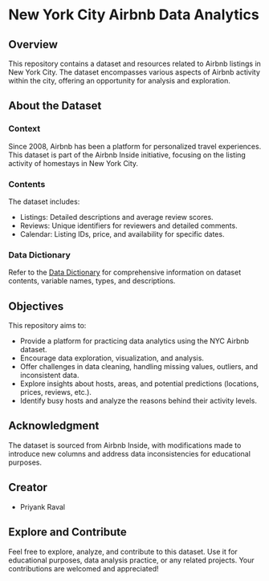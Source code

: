 # New York City Airbnb Data Analytics

## Overview

This repository contains a dataset and resources related to Airbnb listings in New York City. The dataset encompasses various aspects of Airbnb activity within the city, offering an opportunity for analysis and exploration.

## About the Dataset

### Context

Since 2008, Airbnb has been a platform for personalized travel experiences. This dataset is part of the Airbnb Inside initiative, focusing on the listing activity of homestays in New York City.

### Contents

The dataset includes:
- Listings: Detailed descriptions and average review scores.
- Reviews: Unique identifiers for reviewers and detailed comments.
- Calendar: Listing IDs, price, and availability for specific dates.

### Data Dictionary

Refer to the [Data Dictionary](https://docs.google.com/spreadsheets/d/1b_dvmyhb_kAJhUmv81rAxl4KcXn0Pymz) for comprehensive information on dataset contents, variable names, types, and descriptions.

## Objectives

This repository aims to:
- Provide a platform for practicing data analytics using the NYC Airbnb dataset.
- Encourage data exploration, visualization, and analysis.
- Offer challenges in data cleaning, handling missing values, outliers, and inconsistent data.
- Explore insights about hosts, areas, and potential predictions (locations, prices, reviews, etc.).
- Identify busy hosts and analyze the reasons behind their activity levels.

## Acknowledgment

The dataset is sourced from Airbnb Inside, with modifications made to introduce new columns and address data inconsistencies for educational purposes.

## Creator

- Priyank Raval

## Explore and Contribute

Feel free to explore, analyze, and contribute to this dataset. Use it for educational purposes, data analysis practice, or any related projects. Your contributions are welcomed and appreciated!
